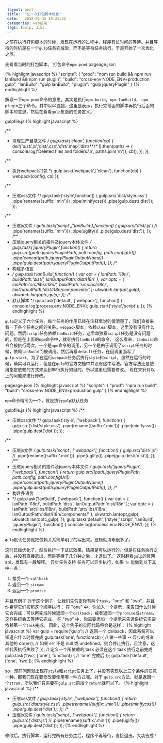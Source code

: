 ```yaml
---
 layout: post
 title:  "记一次打包脚本优化"
 date:   2018-01-18 19:23:22
 categories: web前端
 tags: [Gulp, 工具]
---
```


之前在执行打包脚本的时候，发现在运行的过程中，程序有长时间的等待。并且等待的时机是在一个`gulp`任务完成后，而不是等待任务执行。于是开始了一次优化之旅。

<!-- more -->

先看看当时的打包脚本。
打包命令`npm prod`
pageage.json

{% highlight javascript %}
"scripts": {
    "prod": "npm run build && npm run lanBuild && npm run plugin",
    "build": "cross-env NODE_ENV=production gulp",
    "lanBuild": "gulp lanBuild",
    "plugin": "gulp jqueryPlugin"
}
{% endhighlight %}


解读一下`npm prod`命令的意思，其实是执行`npm build`，`npm lanBuild`， `npm plugin`三个命令。其中以`&&`连接，这里是表示，执行完前面的脚本再执行后面的脚本的意思。然后在看看`gulp`里面的任务定义。

gulpfile.js
{% highlight javascript %}

/**
 *  清理生产目录文件
 */
gulp.task('clean', function(cb) {
    del(['dist/*.js','dist/*.css','dist/*.map','dist/**/*']).then(paths => {
        console.log('Deleted files and folders:\n', paths.join('\n'));
        cb();
    });
});

/**
 *  执行webpack打包
 */
gulp.task('webpack',['clean'], function(cb) {
    webpack(config, cb)
});

/**
 *  压缩css文件
 */
gulp.task('style',function() {
    gulp.src('dist/style.css')
    .pipe(rename({suffix:'.min'}))
    .pipe(minifycss())
    .pipe(gulp.dest('dist'));
});

/**
 *  压缩js文件
 */
gulp.task('script',['lanBuild'],function() {
    gulp.src('dist/*.js')
    // .pipe(rename({suffix:'.min'}))
        .pipe(uglify())
        .pipe(gulp.dest('dist'));
});
/**
 *  压缩jquery相关的插件及jquery本体文件
 */
gulp.task('jqueryPlugin',function() {
    return gulp.src([path.jqueryPluginPath, path.config, path.configUrl])
        .pipe(concat(path.jqueryPluginOutputName))
        .pipe(gulp.dest(path.jqueryPluginOutputPath));
});
/**
 * 构建多语言
 * */
gulp.task('lanBuild',function() {
    var opt = {
        lanPath:'i18n/',
        bulidPath:'dist/',
        lanOutputPath:'dist/i18n'
    };
    var optc = {
        lanPath:'src/libs/i18n/',
        bulidPath:'src/libs/i18n/',
        lanOutputPath:'dist/i18n/components/'
    };
    ukwatch.lan(opt,gulp);
    ukwatch.lan(optc,gulp);
});
/**
 * 默认脚本
 */
gulp.task('default', ['webpack'], function() {
    console.log(process.env.NODE_ENV);
    gulp.start('style','script');
});
{% endhighlight %}

`gulp`定义了六个任务。每个任务的作用已经在注释里说的很清楚了，我们直接来看一下各个任务之间的关系。`webpack`脚本，依赖`clean`脚本，这里没有没有什么问题。然后`script`任务依赖`lanBuild`任务，这里单独看`script`任务是没有问题的，但是在上面的`npm`命令中，就有执行`lanBuild`的命令， 这么看来，`lanbuild`命令会被执行两次，一个是`npm`命令的调用，另一个是由于调用了`script`任务的时候，依赖`lanBuild`而被调用。然后再看`default`任务，在回调里面写了`gulp.start`，为了在运行`webpack`任务后执行`style`和`script`。虽然在运行的时候，确实可以运行，但是在`gulp`的官方文档中并没有这中写法。官方写法还是使用指定依赖的方式来达到串行执行的目的。所以这里也需要修改。
现在来针对以上的问题来进行修改。

pageage.json
{% highlight javascript %}
"scripts": {
    "prod": "npm run build",
    "build": "cross-env NODE_ENV=production gulp"
}
{% endhighlight %}

`npm`命令精简为一个，就是执行`gulp`默认任务

gulpfile.js
{% highlight javascript %}
/**
 *  压缩css文件
 */
gulp.task('style', ['webpack'], function() {
    gulp.src('dist/style.css')
    .pipe(rename({suffix:'.min'}))
    .pipe(minifycss())
    .pipe(gulp.dest('dist'));
});

/**
 *  压缩js文件
 */
gulp.task('script', ['webpack'], function() {
    gulp.src('dist/*.js')
    // .pipe(rename({suffix:'.min'}))
        .pipe(uglify())
        .pipe(gulp.dest('dist'));
});
/**
 *  压缩jquery相关的插件及jquery本体文件
 */
gulp.task('jqueryPlugin', ['webpack'], function() {
    return gulp.src([path.jqueryPluginPath, path.config, path.configUrl])
        .pipe(concat(path.jqueryPluginOutputName))
        .pipe(gulp.dest(path.jqueryPluginOutputPath));
});
/**
 * 构建多语言
 * */
gulp.task('lanBuild', ['webpack'], function() {
    var opt = {
        lanPath:'i18n/',
        bulidPath:'dist/',
        lanOutputPath:'dist/i18n'
    };
    var optc = {
        lanPath:'src/libs/i18n/',
        bulidPath:'src/libs/i18n/',
        lanOutputPath:'dist/i18n/components/'
    };
    ukwatch.lan(opt,gulp);
    ukwatch.lan(optc,gulp);
});
gulp.task('default', ['style','script', 'lanBuild', 'jqueryPlugin'], function() {
    console.log(process.env.NODE_ENV);
});
{% endhighlight %}

`gulp`默认任务就把依赖关系简单明了的写出来。逻辑就清晰很多了。

这时已经优化了，然后执行一下试试效果。结果是可以运行的，但是在任务执行之后，并没有直接退出，而是等待了几分钟之后，才退出了。
这时翻看`gulp`的官网api，发现有一段解释。
异步任务支持
任务可以异步执行，如果 `fn` 能做到以下其中一点：

1. 接受一个 `callback`
2. 返回一个 `stream`
3. 返回一个 `promise`

并且有例子
对于这个例子，让我们先假定你有两个`task`，"one" 和 "two"，并且你希望它们按照这个顺序执行：
在 "one" 中，你加入一个提示，来告知什么时候它会完成：可以再完成时候返回一个`callback`，或者返回一个`promise`或`stream`，这样系统会去等待它完成。
在 "two" 中，你需要添加一个提示来告诉系统它需要依赖第一个`task`完成。
因此，这个例子的实际代码将会是这样：
{% highlight javascript %}
var gulp = require('gulp');
// 返回一个 callback，因此系统可以知道它什么时候完成
gulp.task('one', function(cb) {
    // 做一些事 -- 异步的或者其他的
    cb(err); // 如果 err 不是 null 或 undefined，则会停止执行，且注意，这样代表执行失败了
});
// 定义一个所依赖的 task 必须在这个 task 执行之前完成
gulp.task('two', ['one'], function() {
    // 'one' 完成后
});
gulp.task('default', ['one', 'two']);
{% endhighlight %}

so，现在问题就出现在`style`和`script`任务上了，并没有实现以上三个条件的任意一种。那我们现在要修改要使用哪一种方式呢。对于
`gulp.src`方法，就是返回一个`stram`，所以我们只需要在`gulp.src`前加个`return`就可以了。
{% highlight javascript %}
/**
 *  压缩css文件
 */
gulp.task('style', ['webpack'], function() {
    return gulp.src('dist/style.css')
    .pipe(rename({suffix:'.min'}))
    .pipe(minifycss())
    .pipe(gulp.dest('dist'));
});
/**
 *  压缩js文件
 */
gulp.task('script', ['webpack'], function() {
    return gulp.src('dist/*.js')
    // .pipe(rename({suffix:'.min'}))
        .pipe(uglify())
        .pipe(gulp.dest('dist'));
});
{% endhighlight %}

修改后，执行脚本，运行完所有任务之后，程序不再等待，直接退出。大功告成！